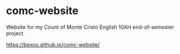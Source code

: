 # comc-website
Website for my Count of Monte Cristo English 10AH end-of-semester project.

https://bexoo.github.io/comc-website/
